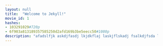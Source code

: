 ```yaml
---
layout: null
title:  "Welcome to Jekyll!"
movie_id: 1
hashes:
- 103291029#720p
- 6f903a813189357585250d2afd169b3be5eecc50#1080p
description: "afadslfjk askdjfasdj lkjdkflaj laskjflskadj fsalkdjfsda lkjfdsalkfj sldkafjdslkajf lskdjflkdasjfldsjf klsjdkflj sdfljd slafjsdl"
---
```


